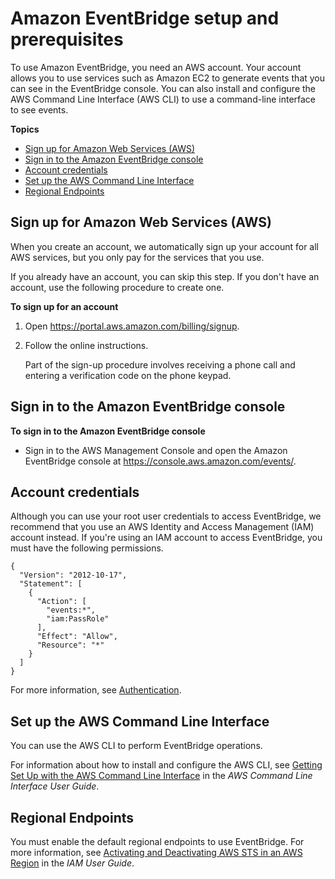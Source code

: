# Amazon EventBridge setup and prerequisites<a name="eb-setup"></a>

To use Amazon EventBridge, you need an AWS account\. Your account allows you to use services such as Amazon EC2 to generate events that you can see in the EventBridge console\. You can also install and configure the AWS Command Line Interface \(AWS CLI\) to use a command\-line interface to see events\.

**Topics**
+ [Sign up for Amazon Web Services \(AWS\)](#eb-sign-up)
+ [Sign in to the Amazon EventBridge console](#eb-console-signin)
+ [Account credentials](#eb-manage-account-credentials)
+ [Set up the AWS Command Line Interface](#eb-set-up-cli-eventbridge)
+ [Regional Endpoints](#eb-prerequisites)

## Sign up for Amazon Web Services \(AWS\)<a name="eb-sign-up"></a>

When you create an account, we automatically sign up your account for all AWS services, but you only pay for the services that you use\. 

If you already have an account, you can skip this step\. If you don't have an account, use the following procedure to create one\.

**To sign up for an account**

1. Open [https://portal\.aws\.amazon\.com/billing/signup](https://portal.aws.amazon.com/billing/signup)\.

1. Follow the online instructions\.

   Part of the sign\-up procedure involves receiving a phone call and entering a verification code on the phone keypad\.

## Sign in to the Amazon EventBridge console<a name="eb-console-signin"></a>

**To sign in to the Amazon EventBridge console**
+ Sign in to the AWS Management Console and open the Amazon EventBridge console at [https://console\.aws\.amazon\.com/events/](https://console.aws.amazon.com/events/)\.

## Account credentials<a name="eb-manage-account-credentials"></a>

Although you can use your root user credentials to access EventBridge, we recommend that you use an AWS Identity and Access Management \(IAM\) account instead\. If you're using an IAM account to access EventBridge, you must have the following permissions\.

```
{
  "Version": "2012-10-17",
  "Statement": [
    {
      "Action": [
        "events:*",
        "iam:PassRole"
      ],
      "Effect": "Allow",
      "Resource": "*"
    }
  ]
}
```

For more information, see [Authentication](eb-iam.md#eb-authentication)\.

## Set up the AWS Command Line Interface<a name="eb-set-up-cli-eventbridge"></a>

You can use the AWS CLI to perform EventBridge operations\.

For information about how to install and configure the AWS CLI, see [Getting Set Up with the AWS Command Line Interface](https://docs.aws.amazon.com/cli/latest/userguide/cli-chap-getting-set-up.html) in the *AWS Command Line Interface User Guide*\.

## Regional Endpoints<a name="eb-prerequisites"></a>

You must enable the default regional endpoints to use EventBridge\. For more information, see [Activating and Deactivating AWS STS in an AWS Region](https://docs.aws.amazon.com/IAM/latest/UserGuide/id_credentials_temp_enable-regions.html) in the *IAM User Guide*\.